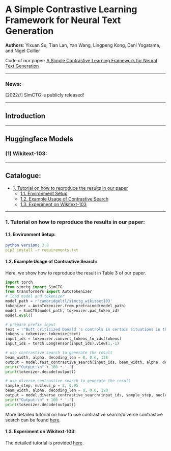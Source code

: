 # A Simple Contrastive Learning Framework for Neural Text Generation
**Authors**: Yixuan Su, Tian Lan, Yan Wang, Lingpeng Kong, Dani Yogatama, and Nigel Collier

Code of our paper: [A Simple Contrastive Learning Framework for Neural Text Generation]()

****

### News:
[2022//] SimCTG is publicly released!

****
## Introduction

****
## Huggingface Models
### (1) Wikitext-103:

****
## Catalogue:
* <a href='#overall_tutorial'>1. Tutorial on how to reproduce the results in our paper</a>
    * <a href='#environment_setup'>1.1. Environment Setup</a>
    * <a href='#example_usage'>1.2. Example Usage of Contrastive Search</a>
    * <a href='#wikitext103_tutorial'>1.3. Experiment on Wikitext-103</a>


****
<span id='overall_tutorial'/>

### 1. Tutorial on how to reproduce the results in our paper:

<span id='environment_setup'/>

#### 1.1. Environment Setup:
```yaml
python version: 3.8
pip3 install -r requirements.txt
```

<span id='example_usage'/>

#### 1.2. Example Usage of Contrastive Search:
Here, we show how to reproduce the result in Table 3 of our paper.
```python
import torch
from simctg import SimCTG
from transformers import AutoTokenizer
# load model and tokenizer
model_path = r'cambridgeltl/simctg_wikitext103'
tokenizer = AutoTokenizer.from_pretrained(model_path)
model = SimCTG(model_path, tokenizer.pad_token_id)
model.eval()

# prepare prefix input
text = r"Butt criticized Donald 's controls in certain situations in the game , as well as the difficulty of some levels and puzzles . Buchanan also criticized the controls , calling"
tokens = tokenizer.tokenize(text)
input_ids = tokenizer.convert_tokens_to_ids(tokens)
input_ids = torch.LongTensor(input_ids).view(1,-1)

# use contrastive search to generate the result
beam_width, alpha, decoding_len = 8, 0.6, 128
output = model.fast_contrastive_search(input_ids, beam_width, alpha, decoding_len)
print("Output:\n" + 100 * '-')
print(tokenizer.decode(output))

# use diverse contrastive search to generate the result
sample_step, nucleus_p = 2, 0.95
beam_width, alpha, decoding_len = 8, 0.6, 128
output = model.diverse_contrastive_search(input_ids, sample_step, nucleus_p, beam_width, alpha, decoding_len)
print("Output:\n" + 100 * '-')
print(tokenizer.decode(output))
```
More detailed tutorial on how to use contrastive search/diverse contrastive search can be found [here](https://github.com/yxuansu/SimCTG/tree/main/language_modelling).


<span id='wikitext103_tutorial'/>

#### 1.3. Experiment on Wikitext-103:
The detailed tutorial is provided [here](https://github.com/yxuansu/SimCTG/tree/main/language_modelling).
